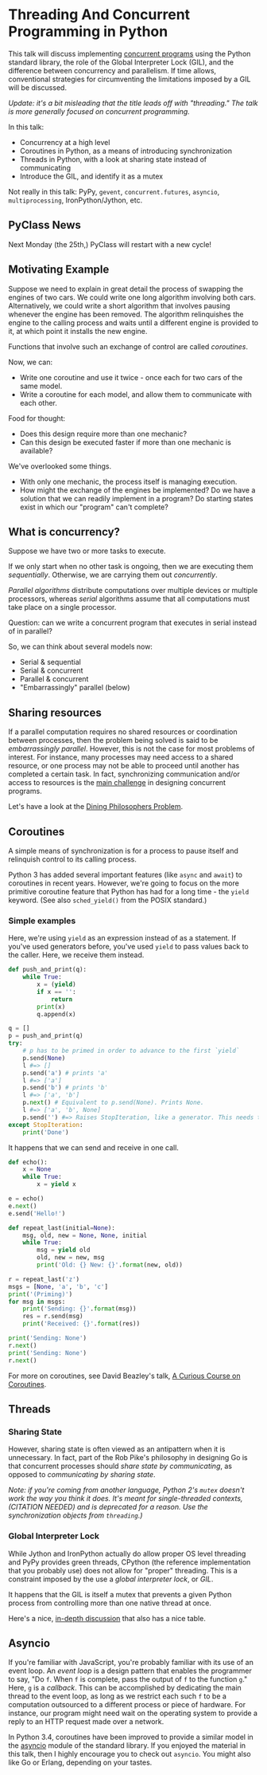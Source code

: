 # Threading And Concurrent Programming in Python
This talk will discuss implementing
[concurrent programs](https://en.wikipedia.org/wiki/Concurrent_computing)
using the Python standard library, the role of the Global Interpreter Lock (GIL), and the difference between concurrency and parallelism.
If time allows, conventional strategies for circumventing the limitations
imposed by a GIL will be discussed.

*Update: it's a bit misleading that the title leads off with "threading."
The talk is more generally focused on concurrent programming.*

In this talk:
- Concurrency at a high level
- Coroutines in Python, as a means of introducing synchronization
- Threads in Python, with a look at sharing state instead of communicating
- Introduce the GIL, and identify it as a mutex

Not really in this talk: PyPy, `gevent`, `concurrent.futures`, `asyncio`, `multiprocessing`, IronPython/Jython, etc.

## PyClass News
Next Monday (the 25th,) PyClass will restart with a new cycle!

## Motivating Example
Suppose we need to explain in great detail the process of
swapping the engines of two cars.
We could write one long algorithm involving both cars.
Alternatively, we could write a short algorithm that involves pausing whenever
the engine has been removed.
The algorithm relinquishes the engine to the calling process
and waits until a different engine is provided to it,
at which point it installs the new engine.

Functions that involve such an exchange of control are called *coroutines*.

Now, we can:
- Write one coroutine and use it twice - once each for two cars of the same model.
- Write a coroutine for each model, and allow them to communicate with each other.

Food for thought:
- Does this design require more than one mechanic?
- Can this design be executed faster if more than one mechanic is available?

We've overlooked some things.
- With only one mechanic, the process itself is managing execution.
- How might the exchange of the engines be implemented? Do we have a solution that we can readily implement in a program? Do starting states exist in which our "program" can't complete?

## What is concurrency?
Suppose we have two or more tasks to execute.

If we only start when no other task is ongoing,
then we are executing them *sequentially*.
Otherwise, we are carrying them out *concurrently*.

*Parallel algorithms* distribute computations over
multiple devices or multiple processors,
whereas *serial* algorithms assume that
all computations must take place on a single processor.

Question: can we write a concurrent program that executes
in serial instead of in parallel?

So, we can think about several models now:
- Serial & sequential
- Serial & concurrent
- Parallel & concurrent
- "Embarrassingly" parallel (below)

## Sharing resources
If a parallel computation requires no shared resources or coordination
between processes,
then the problem being solved is said to be *embarrassingly parallel*.
However, this is not the case for most problems of interest.
For instance,
many processes may need access to a shared resource,
or one process may not be able to proceed until another has completed a certain task.
In fact, synchronizing communication and/or access to resources
is the [main challenge](https://en.wikipedia.org/wiki/Concurrency_control)
in designing concurrent programs.

Let's have a look at the
[Dining Philosophers Problem](https://en.wikipedia.org/wiki/Dining_philosophers_problem).

## Coroutines
A simple means of synchronization is for a process to pause itself
and relinquish control to its calling process.

Python 3 has added several important features (like `async` and `await`)
to coroutines in recent years.
However, we're going to focus on the more primitive coroutine feature
that Python has had for a long time - the `yield` keyword.
(See also `sched_yield()` from the POSIX standard.)

### Simple examples
Here, we're using `yield` as an expression instead of as a statement.
If you've used generators before,
you've used `yield` to pass values back to the caller.
Here, we receive them instead.

```python
def push_and_print(q):
    while True:
        x = (yield)
        if x == '':
            return
        print(x)
        q.append(x)

q = []
p = push_and_print(q)
try:
    # p has to be primed in order to advance to the first `yield`
    p.send(None)
    l #=> []
    p.send('a') # prints 'a'
    l #=> ['a']
    p.send('b') # prints 'b'
    l #=> ['a', 'b']
    p.next() # Equivalent to p.send(None). Prints None.
    l #=> ['a', 'b', None]
    p.send('') #=> Raises StopIteration, like a generator. This needs to be caught.
except StopIteration:
    print('Done')
```

It happens that we can send and receive in one call.

```python
def echo():
    x = None
    while True:
        x = yield x

e = echo()
e.next()
e.send('Hello!')
```

```python
def repeat_last(initial=None):
    msg, old, new = None, None, initial
    while True:
        msg = yield old
        old, new = new, msg
        print('Old: {} New: {}'.format(new, old))

r = repeat_last('z')
msgs = [None, 'a', 'b', 'c']
print('(Priming)')
for msg in msgs:
    print('Sending: {}'.format(msg))
    res = r.send(msg)
    print('Received: {}'.format(res))

print('Sending: None')
r.next()
print('Sending: None')
r.next()
```

For more on coroutines, see David Beazley's talk,
[A Curious Course on Coroutines](http://www.dabeaz.com/coroutines/Coroutines.pdf).

## Threads

### Sharing State
However, sharing state is often viewed as an antipattern when it is unnecessary.
In fact, part of the Rob Pike's philosophy in designing Go
is that concurrent processes should *share state by communicating*,
as opposed to *communicating by sharing state*.

*Note: if you're coming from another language,
Python 2's `mutex` doesn't work the way you think it does.
It's meant for single-threaded contexts,
(CITATION NEEDED)
and is deprecated for a reason.
Use the synchronization objects from `threading`.)*

### Global Interpreter Lock
While Jython and IronPython actually do allow proper OS level threading
and PyPy provides green threads,
CPython (the reference implementation that you probably use)
does not allow for "proper" threading.
This is a constraint imposed by the use a *global interpreter lock*, or *GIL*.

It happens that the GIL is itself a mutex that prevents
a given Python process from controlling more than one native thread at once.

Here's a nice,
[in-depth discussion](https://code.tutsplus.com/articles/introduction-to-parallel-and-concurrent-programming-in-python--cms-28612)
that also has a nice table.

## Asyncio
If you're familiar with JavaScript,
you're probably familiar with its use of an event loop.
An *event loop* is a design pattern that enables the programmer to say,
"Do `f`. When `f` is complete, pass the output of `f` to the function `g`."
Here, `g` is a *callback*.
This can be accomplished by dedicating the main thread to the event loop,
as long as we restrict each such `f` to be a computation outsourced
to a different process or piece of hardware.
For instance, our program might need wait on the operating system
to provide a reply to an HTTP request made over a network.

In Python 3.4, coroutines have been improved to provide a similar model in the
[asyncio](https://docs.python.org/3/library/asyncio.html)
module of the standard library.
If you enjoyed the material in this talk,
then I highly encourage you to check out `asyncio`.
You might also like Go or Erlang, depending on your tastes.
